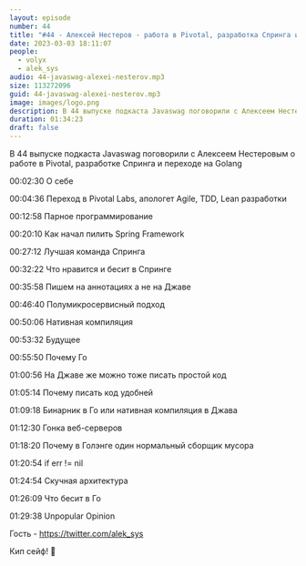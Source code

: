 ```yaml
---
layout: episode
number: 44
title: "#44 - Алексей Нестеров - работа в Pivotal, разработка Спринга и переход с Джавы в Голэнг"
date: 2023-03-03 18:11:07
people:
  - volyx
  - alek_sys
audio: 44-javaswag-alexei-nesterov.mp3
size: 113272096
guid: 44-javaswag-alexei-nesterov.mp3
image: images/logo.png
description: В 44 выпуске подкаста Javaswag поговорили с Алексеем Нестеровым о работе в Pivotal, разработке Спринга и переходе c Джавы на Голэнг
duration: 01:34:23
draft: false
---
```


В 44 выпуске подкаста Javaswag поговорили с Алексеем Нестеровым о работе в Pivotal, разработке Спринга и переходе на Golang

00:02:30 О себе 

00:04:36 Переход в Pivotal Labs, апологет Agile, TDD, Lean разработки 

00:12:58 Парное программирование 

00:20:10 Как начал пилить Spring Framework 

00:27:12 Лучшая команда Спринга 

00:32:22 Что нравится и бесит в Спринге 

00:35:58 Пишем на аннотациях а не на Джаве 

00:46:40 Полумикросервисный подход 

00:50:06 Нативная компиляция 

00:53:32 Будущее  

00:55:50 Почему Го 

01:00:56 На Джаве же можно тоже писать простой код 

01:05:14 Почему писать код удобней 

01:09:18 Бинарник в Го или нативная компиляция в Джава 

01:12:30 Гонка веб-серверов 

01:18:20 Почему в Голэнге один нормальный сборщик мусора 

01:20:54 if err != nil 

01:24:54 Скучная архитектура 

01:26:09 Что бесит в Го 

01:29:38 Unpopular Opinion 

Гость - https://twitter.com/alek_sys

Кип сейф! 🖖

